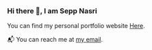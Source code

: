 ### Hi there 👋, I am Sepp Nasri


<!--START_SECTION:waka-->
<!--END_SECTION:waka-->
 
 You can find my personal portfolio website <a href="https://seppnasri.com/">Here</a>.

 
 📬 You can reach me at <a href="mailto:seppnasri@gmail.com">my email</a>.

<!--
**seppn/seppn** is a ✨ _special_ ✨ repository because its `README.md` (this file) appears on your GitHub profile.


Here are some ideas to get you started:

- 🔭 I’m currently working on ...
- 🌱 I’m currently learning ...
- 👯 I’m looking to collaborate on ...
- 🤔 I’m looking for help with ...
- 💬 Ask me about ...
- 📫 How to reach me: ...
- 😄 Pronouns: ...
- ⚡ Fun fact: ...
-->
